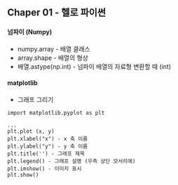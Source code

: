 ## Chaper 01 - 헬로 파이썬



#### 넘파이 (Numpy)

- numpy.array - 배열 클래스
- array.shape - 배열의 형상
- 배열.astype(np.int) - 넘파이 배열의 자료형 변환할 때 (int)



#### matplotlib

- 그래프 그리기

```
import matplotlib.pyplot as plt

...
plt.plot (x, y)
plt.xlabel("x") - x 축 이름
plt.ylabel("y") - y 축 이름
plt.title('') - 그래프 제목
plt.legend() - 그래프 설명 (우측 상단 모서리에)
plt.imshow() - 이미지 표시
plt.show()
```

